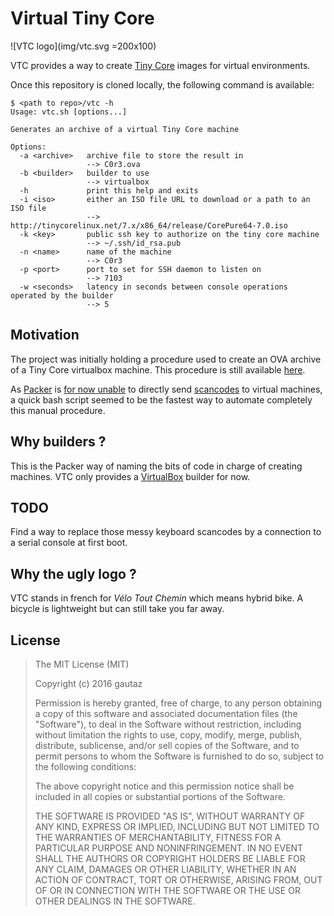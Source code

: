 # Virtual Tiny Core

![VTC logo](img/vtc.svg =200x100)

VTC provides a way to create [Tiny Core](http://tinycorelinux.net/) images for virtual environments.

Once this repository is cloned locally, the following command is available:

```text
$ <path to repo>/vtc -h
Usage: vtc.sh [options...]

Generates an archive of a virtual Tiny Core machine

Options:
  -a <archive>   archive file to store the result in
                 --> C0r3.ova
  -b <builder>   builder to use
                 --> virtualbox
  -h             print this help and exits
  -i <iso>       either an ISO file URL to download or a path to an ISO file
                 --> http://tinycorelinux.net/7.x/x86_64/release/CorePure64-7.0.iso
  -k <key>       public ssh key to authorize on the tiny core machine
                 --> ~/.ssh/id_rsa.pub
  -n <name>      name of the machine
                 --> C0r3
  -p <port>      port to set for SSH daemon to listen on
                 --> 7103
  -w <seconds>   latency in seconds between console operations operated by the builder
                 --> 5
```

## Motivation

The project was initially holding a procedure used to create an OVA archive of a Tiny Core virtualbox machine.
This procedure is still available [here](doc/manual-procedure.md).

As [Packer](https://www.packer.io/) is [for now unable](https://github.com/mitchellh/packer/issues/810) to directly send [scancodes](https://www.win.tue.nl/~aeb/linux/kbd/scancodes-1.html) to virtual machines, a quick bash script seemed to be the fastest way to automate completely this manual procedure.

## Why builders ?

This is the Packer way of naming the bits of code in charge of creating machines.
VTC only provides a [VirtualBox](https://www.virtualbox.org/) builder for now.

## TODO

Find a way to replace those messy keyboard scancodes by a connection to a serial console at first boot.

## Why the ugly logo ?

VTC stands in french for *Vélo Tout Chemin* which means hybrid bike.
A bicycle is lightweight but can still take you far away.

## License

> The MIT License (MIT)
>
> Copyright (c) 2016 gautaz
>
> Permission is hereby granted, free of charge, to any person obtaining a copy
> of this software and associated documentation files (the "Software"), to deal
> in the Software without restriction, including without limitation the rights
> to use, copy, modify, merge, publish, distribute, sublicense, and/or sell
> copies of the Software, and to permit persons to whom the Software is
> furnished to do so, subject to the following conditions:
>
> The above copyright notice and this permission notice shall be included in all
> copies or substantial portions of the Software.
>
> THE SOFTWARE IS PROVIDED "AS IS", WITHOUT WARRANTY OF ANY KIND, EXPRESS OR
> IMPLIED, INCLUDING BUT NOT LIMITED TO THE WARRANTIES OF MERCHANTABILITY,
> FITNESS FOR A PARTICULAR PURPOSE AND NONINFRINGEMENT. IN NO EVENT SHALL THE
> AUTHORS OR COPYRIGHT HOLDERS BE LIABLE FOR ANY CLAIM, DAMAGES OR OTHER
> LIABILITY, WHETHER IN AN ACTION OF CONTRACT, TORT OR OTHERWISE, ARISING FROM,
> OUT OF OR IN CONNECTION WITH THE SOFTWARE OR THE USE OR OTHER DEALINGS IN THE
> SOFTWARE.
